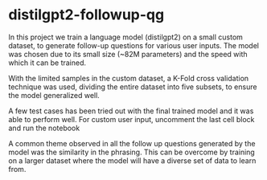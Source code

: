 # distilgpt2-followup-qg

In this project we train a language model (distilgpt2) on a small custom dataset, to generate follow-up questions for various user inputs. The model was chosen due to its small size (~82M parameters) and the speed with which it can be trained.

With the limited samples in the custom dataset, a K-Fold cross validation technique was used, dividing the entire dataset into five subsets, to ensure the model generalized well.

A few test cases has been tried out with the final trained model and it was able to perform well. For custom user input, uncomment the last cell block and run the notebook

A common theme observed in all the follow up questions generated by the model was the similarity in the phrasing. This can be overcome by training on a larger dataset where the model will have a diverse set of data to learn from.
